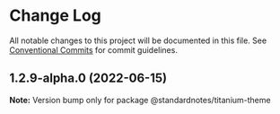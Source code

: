 # Change Log

All notable changes to this project will be documented in this file.
See [Conventional Commits](https://conventionalcommits.org) for commit guidelines.

## 1.2.9-alpha.0 (2022-06-15)

**Note:** Version bump only for package @standardnotes/titanium-theme
